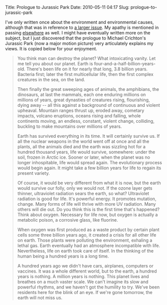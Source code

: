 Title: Prologue to Jurassic Park
Date: 2010-05-11 04:17
Slug: prologue-to-jurassic-park

I've only written once about the environment and environmental causes,
although that was in reference to [a larger
issue](http://justinnhli.com/posts/2008/01/survival-of-fittest.html).
My apathy is mentioned in passing
[elsewhere](http://justinnhli.com/posts/2008/12/big-race_19.html) as
well. I might have eventually written more on the subject, but I just
discovered that the prologue to Michael Crichton's Jurassic Park (now a
major motion picture) very articulately explains my views. It is copied
below for your enjoyment.  

> You think man can destroy the planet? What intoxicating vanity. Let me
> tell you about our planet. Earth is four-and-a-half-billion-years-old.
> There's been life on it for nearly that long, 3.8 billion years.
> Bacteria first; later the first multicellular life, then the first
> complex creatures in the sea, on the land.
>
> </p>
> Then finally the great sweeping ages of animals, the amphibians, the
> dinosaurs, at last the mammals, each one enduring millions on millions
> of years, great dynasties of creatures rising, flourishing, dying
> away -- all this against a background of continuous and violent
> upheaval. Mountain ranges thrust up, eroded away, cometary impacts,
> volcano eruptions, oceans rising and falling, whole continents moving,
> an endless, constant, violent change, colliding, buckling to make
> mountains over millions of years.
>
> Earth has survived everything in its time. It will certainly survive
> us. If all the nuclear weapons in the world went off at once and all
> the plants, all the animals died and the earth was sizzling hot for a
> hundred thousand years, life would survive, somewhere: under the soil,
> frozen in Arctic ice. Sooner or later, when the planet was no longer
> inhospitable, life would spread again. The evolutionary process would
> begin again. It might take a few billion years for life to regain its
> present variety.
>
> Of course, it would be very different from what it is now, but the
> earth would survive our folly, only we would not. If the ozone layer
> gets thinner, ultraviolet radiation sears the earth, so what?
> Ultraviolet radiation is good for life. It's powerful energy. It
> promotes mutation, change. Many forms of life will thrive with more UV
> radiation. Many others will die out. Do you think this is the first
> time that's happened? Think about oxygen. Necessary for life now, but
> oxygen is actually a metabolic poison, a corrosive glass, like
> fluorine.
>
> When oxygen was first produced as a waste product by certain plant
> cells some three billion years ago, it created a crisis for all other
> life on earth. Those plants were polluting the environment, exhaling a
> lethal gas. Earth eventually had an atmosphere incompatible with life.
> Nevertheless, life on earth took care of itself. In the thinking of
> the human being a hundred years is a long time.
>
> A hundred years ago we didn't have cars, airplanes, computers or
> vaccines. It was a whole different world, but to the earth, a hundred
> years is nothing. A million years is nothing. This planet lives and
> breathes on a much vaster scale. We can't imagine its slow and
> powerful rhythms, and we haven't got the humility to try. We've been
> residents here for the blink of an eye. If we're gone tomorrow, the
> earth will not miss us.

